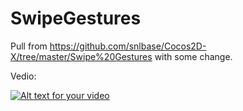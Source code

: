 # SwipeGestures



Pull from
https://github.com/snlbase/Cocos2D-X/tree/master/Swipe%20Gestures
with some change.

Vedio:

[![Alt text for your video](https://j.gifs.com/66G7yN.gif)](https://youtu.be/vBtn0FlDsJg)
